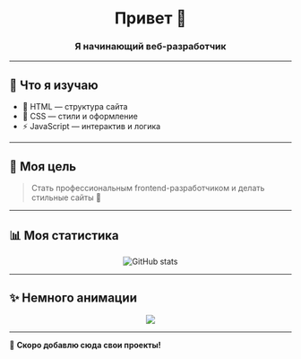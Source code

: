
<h1 align="center">Привет 👋</h1>
<h3 align="center">Я начинающий веб-разработчик</h3>

---

## 🚀 Что я изучаю
- 📌 HTML — структура сайта  
- 🎨 CSS — стили и оформление  
- ⚡ JavaScript — интерактив и логика  

---

## 🎯 Моя цель
> Стать профессиональным frontend-разработчиком и делать стильные сайты 🚀

---

## 📊 Моя статистика
<p align="center">
  <img src="https://github-readme-stats.vercel.app/api?username=Marlenbek03&show_icons=true&theme=tokyonight" alt="GitHub stats"/>
</p>

---

## ✨ Немного анимации
<p align="center">
  <img src="https://readme-typing-svg.herokuapp.com?color=%23F7A500&size=22&center=true&vCenter=true&width=500&lines=Изучаю+HTML,+CSS,+JavaScript;Хочу+создавать+красивые+сайты;Я+начинаю+свой+путь+в+IT!"/>
</p>

---

📌 **Скоро добавлю сюда свои проекты!**
